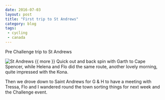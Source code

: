```yaml
---
date: 2016-07-03
layout: post
title: "First trip to St Andrews"
category: blog
tags:
 - cycling
 - canada 
---
```


<!--start excerpt-->

Pre Challenge trip to St Andrews

![St Andrews](/images/2016/2016-07-03-first-trip-to-st-andrews.jpg)
{{ more }}
Quick out and back spin with Garth to Cape Spencer, while Helena and Flo did the same route, another lovely morning, quite impressed with the Kona.

Then we drove down to Saint Andrews for G & H to have a meeting with Tressa, Flo and I wandered round the town sorting things for next week and the Challenge event.


